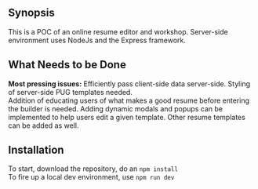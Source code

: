 ## Synopsis

This is a POC of an online resume editor and workshop. Server-side environment uses NodeJs and the Express framework.

## What Needs to be Done

 **Most pressing issues:** Efficiently pass client-side data server-side. Styling of server-side PUG templates needed.
 <br/>
 Addition of educating users of what makes a good resume before entering the builder is needed. Adding dynamic modals and popups can be implemented to help users edit a given template. Other resume templates can be added as well.

## Installation

To start, download the repository, do an `npm install`
<br/>
To fire up a local dev environment, use `npm run dev`
